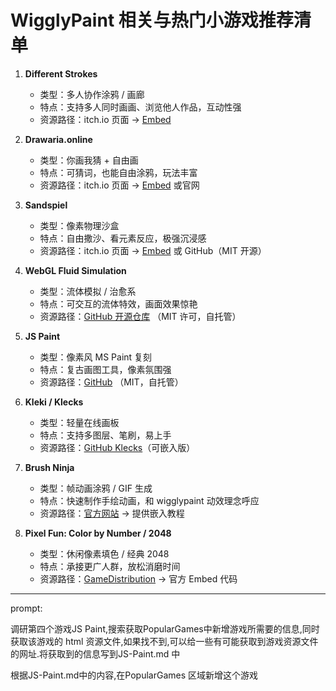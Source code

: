 # WigglyPaint 相关与热门小游戏推荐清单

1. **Different Strokes**  
   - 类型：多人协作涂鸦 / 画廊  
   - 特点：支持多人同时画画、浏览他人作品，互动性强  
   - 资源路径：itch.io 页面 → [Embed](https://itch.io/)  

2. **Drawaria.online**  
   - 类型：你画我猜 + 自由画  
   - 特点：可猜词，也能自由涂鸦，玩法丰富  
   - 资源路径：itch.io 页面 → [Embed](https://itch.io/) 或官网  

3. **Sandspiel**  
   - 类型：像素物理沙盒  
   - 特点：自由撒沙、看元素反应，极强沉浸感  
   - 资源路径：itch.io 页面 → [Embed](https://sandspiel.club) 或 GitHub（MIT 开源）  

4. **WebGL Fluid Simulation**  
   - 类型：流体模拟 / 治愈系  
   - 特点：可交互的流体特效，画面效果惊艳  
   - 资源路径：[GitHub 开源仓库](https://github.com/PavelDoGreat/WebGL-Fluid-Simulation) （MIT 许可，自托管）  

5. **JS Paint**  
   - 类型：像素风 MS Paint 复刻  
   - 特点：复古画图工具，像素氛围强  
   - 资源路径：[GitHub](https://github.com/1j01/jspaint) （MIT，自托管）  

6. **Kleki / Klecks**  
   - 类型：轻量在线画板  
   - 特点：支持多图层、笔刷，易上手  
   - 资源路径：[GitHub Klecks](https://github.com/klecks/klecks)（可嵌入版）  

7. **Brush Ninja**  
   - 类型：帧动画涂鸦 / GIF 生成  
   - 特点：快速制作手绘动画，和 wigglypaint 动效理念呼应  
   - 资源路径：[官方网站](https://brush.ninja/) → 提供嵌入教程  

8. **Pixel Fun: Color by Number / 2048**  
   - 类型：休闲像素填色 / 经典 2048  
   - 特点：承接更广人群，放松消磨时间  
   - 资源路径：[GameDistribution](https://gamedistribution.com/) → 官方 Embed 代码


----
prompt:

调研第四个游戏JS Paint,搜索获取PopularGames中新增游戏所需要的信息,同时获取该游戏的 html 资源文件,如果找不到,可以给一些有可能获取到游戏资源文件的网址.将获取到的信息写到JS-Paint.md 中

根据JS-Paint.md中的内容,在PopularGames 区域新增这个游戏